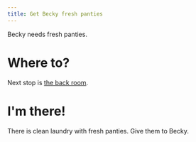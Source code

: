 ```yaml
---
title: Get Becky fresh panties
---
```


Becky needs fresh panties.

# Where to?
Next stop is [the back room](/020-leftys/030-backroom/010-door.md).

# I'm there!
There is clean laundry with fresh panties. Give them to Becky.

